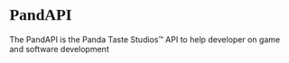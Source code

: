 <html>
  <head>
    <style>
      @import url('https://fonts.googleapis.com/css2?family=Rubik+Glitch&display=swap');
    </style>
  </head>
</html>

<h1 style="font-family: 'Rubik Glitch', cursive;">PandAPI</h1>
The PandAPI is the Panda Taste Studios™ API to help developer on game and software development
